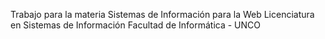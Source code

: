 Trabajo para la materia Sistemas de Información para la Web
Licenciatura en Sistemas de Información
Facultad de Informática - UNCO